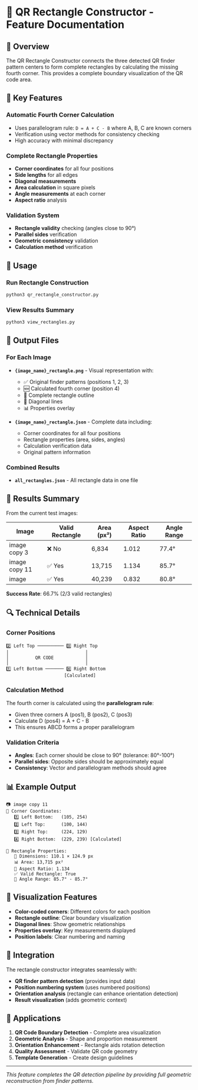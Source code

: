 # 🔳 **QR Rectangle Constructor - Feature Documentation**

## 📖 **Overview**

The QR Rectangle Constructor connects the three detected QR finder pattern centers to form complete rectangles by calculating the missing fourth corner. This provides a complete boundary visualization of the QR code area.

## 🎯 **Key Features**

### **Automatic Fourth Corner Calculation**

- Uses parallelogram rule: `D = A + C - B` where A, B, C are known corners
- Verification using vector methods for consistency checking
- High accuracy with minimal discrepancy

### **Complete Rectangle Properties**

- **Corner coordinates** for all four positions
- **Side lengths** for all edges
- **Diagonal measurements**
- **Area calculation** in square pixels
- **Angle measurements** at each corner
- **Aspect ratio** analysis

### **Validation System**

- **Rectangle validity** checking (angles close to 90°)
- **Parallel sides** verification
- **Geometric consistency** validation
- **Calculation method** verification

## 🚀 **Usage**

### **Run Rectangle Construction**

```bash
python3 qr_rectangle_constructor.py
```

### **View Results Summary**

```bash
python3 view_rectangles.py
```

## 📁 **Output Files**

### **For Each Image**

- **`{image_name}_rectangle.png`** - Visual representation with:

  - ✅ Original finder patterns (positions 1, 2, 3)
  - 🆕 Calculated fourth corner (position 4)
  - 🔳 Complete rectangle outline
  - 📐 Diagonal lines
  - 📊 Properties overlay

- **`{image_name}_rectangle.json`** - Complete data including:
  - Corner coordinates for all four positions
  - Rectangle properties (area, sides, angles)
  - Calculation verification data
  - Original pattern information

### **Combined Results**

- **`all_rectangles.json`** - All rectangle data in one file

## 🎯 **Results Summary**

From the current test images:

| Image         | Valid Rectangle | Area (px²) | Aspect Ratio | Angle Range |
| ------------- | --------------- | ---------- | ------------ | ----------- |
| image copy 3  | ❌ No           | 6,834      | 1.012        | 77.4°       |
| image copy 11 | ✅ Yes          | 13,715     | 1.134        | 85.7°       |
| image         | ✅ Yes          | 40,239     | 0.832        | 80.8°       |

**Success Rate**: 66.7% (2/3 valid rectangles)

## 🔍 **Technical Details**

### **Corner Positions**

```
2️⃣ Left Top ────────── 3️⃣ Right Top
│                             │
│          QR CODE            │
│                             │
1️⃣ Left Bottom ─────── 4️⃣ Right Bottom
                      [Calculated]
```

### **Calculation Method**

The fourth corner is calculated using the **parallelogram rule**:

- Given three corners A (pos1), B (pos2), C (pos3)
- Calculate D (pos4) = A + C - B
- This ensures ABCD forms a proper parallelogram

### **Validation Criteria**

- **Angles**: Each corner should be close to 90° (tolerance: 80°-100°)
- **Parallel sides**: Opposite sides should be approximately equal
- **Consistency**: Vector and parallelogram methods should agree

## 📊 **Example Output**

```
📷 image copy 11
📍 Corner Coordinates:
   1️⃣ Left Bottom:   (105, 254)
   2️⃣ Left Top:      (100, 144)
   3️⃣ Right Top:     (224, 129)
   4️⃣ Right Bottom:  (229, 239) [Calculated]

📐 Rectangle Properties:
   📏 Dimensions: 110.1 × 124.9 px
   📊 Area: 13,715 px²
   📐 Aspect Ratio: 1.134
   ✅ Valid Rectangle: True
   📐 Angle Range: 85.7° - 85.7°
```

## 🎨 **Visualization Features**

- **Color-coded corners**: Different colors for each position
- **Rectangle outline**: Clear boundary visualization
- **Diagonal lines**: Show geometric relationships
- **Properties overlay**: Key measurements displayed
- **Position labels**: Clear numbering and naming

## 🔧 **Integration**

The rectangle constructor integrates seamlessly with:

- **QR finder pattern detection** (provides input data)
- **Position numbering system** (uses numbered positions)
- **Orientation analysis** (rectangle can enhance orientation detection)
- **Result visualization** (adds geometric context)

## 🎯 **Applications**

1. **QR Code Boundary Detection** - Complete area visualization
2. **Geometric Analysis** - Shape and proportion measurement
3. **Orientation Enhancement** - Rectangle aids rotation detection
4. **Quality Assessment** - Validate QR code geometry
5. **Template Generation** - Create design guidelines

---

_This feature completes the QR detection pipeline by providing full geometric reconstruction from finder patterns._
